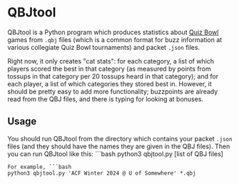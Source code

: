 # QBJtool
QBJtool is a Python program which produces statistics about [Quiz Bowl](https://en.wikipedia.org/wiki/Quiz_bowl) games from `.qbj` files (which is a common format for buzz information at various collegiate Quiz Bowl tournaments) and packet `.json` files.

Right now, it only creates "cat stats": for each category, a list of which players scored the best in that category (as measured by points from tossups in that category per 20 tossups heard in that category); and for each player, a list of which categories they stored best in.
However, it should be pretty easy to add more functionality; buzzpoints are already read from the QBJ files, and there is typing for looking at bonuses.

## Usage
You should run QBJtool from the directory which contains your packet `.json` files (and they should have the names they are given in the QBJ files). Then you can run QBJtool like this: ```bash
python3 qbjtool.py <name of tournament> [list of QBJ files]
```
For example, ```bash
python3 qbjtool.py 'ACF Winter 2024 @ U of Somewhere' *.qbj
```